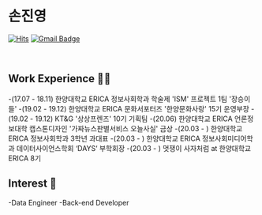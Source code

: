 # 손진영 


[![Hits](https://hits.seeyoufarm.com/api/count/incr/badge.svg?url=https%3A%2F%2Fgithub.com%2Fchajuhui123&count_bg=%23FFD5D5&title_bg=%23FF7575&icon=&icon_color=%23E7E7E7&title=VISIT&edge_flat=false)](https://hits.seeyoufarm.com)
[![Gmail Badge](https://img.shields.io/badge/Gmail-d14836?style=flat-square&logo=Gmail&logoColor=white&link=mailto:jjuhee0913@gmail.com)](mailto:jysohn0825@gmail.com)

<br>

## Work Experience 🤹‍♀️
-(17.07 - 18.11) 한양대학교 ERICA 정보사회학과 학술제 'ISM' 프로젝트 1팀 '장승이들'
-(19.02 - 19.12) 한양대학교 ERICA 문화서포터즈 '한양문화사랑' 15기 운영부장
-(19.02 - 19.12) KT&G '상상프렌즈' 10기 기획팀
-(20.06) 한양대학교 ERICA 언론정보대학 캡스톤디자인 '가짜뉴스판별서비스 오늘사실' 금상
-(20.03 - ) 한양대학교 ERICA 정보사회학과 3학년 과대표
-(20.03 - ) 한양대학교 ERICA 정보사회미디어학과 데이터사이언스학회 ‘DAYS‘ 부학회장
-(20.03 - ) 멋쟁이 사자처럼 at 한양대학교 ERICA 8기

## Interest 👀
-Data Engineer
-Back-end Developer
